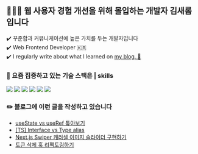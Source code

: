 ## 👩🏻‍💻  웹 사용자 경험 개선을 위해 몰입하는 개발자 김새롬입니다 
 ✔️ 꾸준함과 커뮤니케이션에 높은 가치를 두는 개발자입니다 <br />
 ✔️ Web Frontend Developer 🇰🇷 <br />
 ✔️ I regularly write about what I learned on [my blog. 👀](https://velog.io/@sagesrkim)


### 📌 요즘 집중하고 있는 기술 스택은 | skills 
<p>
 <img src="https://img.shields.io/badge/typescript-255dbb?style=for-the-badge&logo=firebase&logoColor=white">
 <img src="https://img.shields.io/badge/Next.js-000000?style=for-the-badge&logo=Next.js&logoColor=white"/>
 <img src="https://img.shields.io/badge/react-Aedffb?style=for-the-badge&logo=react&logoColor=black">
 <img src="https://img.shields.io/badge/javascript-Deba54?style=for-the-badge&logo=javascript&logoColor=black">
 <img src="https://img.shields.io/badge/html5-D02a03?style=for-the-badge&logo=html5&logoColor=white"> 
  <img src="https://img.shields.io/badge/css-0f1350?style=for-the-badge&logo=css3&logoColor=white"> 
</p>


### ✏️ 블로그에 이런 글을 작성하고 있습니다
* [useState vs useRef 톺아보기](https://velog.io/@sagesrkim/useState-vs-useRef-%ED%86%BA%EC%95%84%EB%B3%B4%EA%B8%B0)
* [[TS] Interface vs Type alias](https://velog.io/@sagesrkim/TS-Interface-vs-Type-alias)
* [Next.js Swiper 캐러셀 이미지 슬라이더 구현하기](https://velog.io/@sagesrkim/Next.js-Carousel-%EC%9D%B4%EB%AF%B8%EC%A7%80-%EC%8A%AC%EB%9D%BC%EC%9D%B4%EB%8D%94-%EA%B5%AC%ED%98%84%ED%95%98%EA%B8%B0)
* [토큰 삭제 훅 리팩토링하기](https://velog.io/@sagesrkim/Next.js-%EC%B9%B4%EC%B9%B4%EC%98%A4-%EB%A1%9C%EA%B7%B8%EC%9D%B8-%EA%B5%AC%ED%98%84%ED%95%98%EA%B8%B0-w-spring-3-%ED%86%A0%ED%81%B0-%EC%82%AD%EC%A0%9C-%ED%9B%85-%EB%A6%AC%ED%8C%A9%ED%86%A0%EB%A7%81%ED%95%98%EA%B8%B0)


